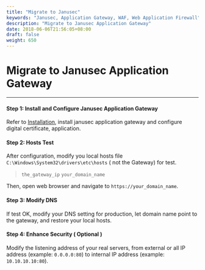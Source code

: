 ```yaml
---
title: "Migrate to Janusec"
keywords: "Janusec, Application Gateway, WAF, Web Application Firewall"
description: "Migrate to Janusec Application Gateway"
date: 2018-06-06T21:56:05+08:00
draft: false
weight: 650
---
```


# Migrate to Janusec Application Gateway  
----

#### Step 1: Install and Configure Janusec Application Gateway  
Refer to [Installation](/documentation/installation/), install janusec application gateway and configure digital certificate, application.   

#### Step 2: Hosts Test  
After configuration, modify you local hosts file `C:\Windows\System32\drivers\etc\hosts` ( not the Gateway) for test.   

> `the_gateway_ip`  `your_domain_name`    

Then, open web browser and navigate to `https://your_domain_name`.  



#### Step 3: Modify DNS  
If test OK, modify your DNS setting for production, let domain name point to the gateway, and restore your local hosts.   


#### Step 4: Enhance Security ( Optional )   
Modify the listening address of your real servers, from external or all IP address (example: `0.0.0.0:80`)  to  internal IP address (example: `10.10.10.10:80`).  

